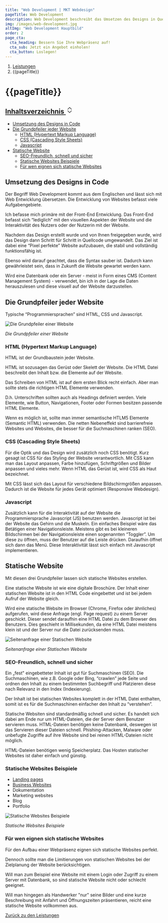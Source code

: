 ```yaml
---
title: "Web Development | MKT Webdesign"
pageTitle: Web Development
description: Web Development beschreibt das Umsetzen des Designs in Quellcode. Das Ziel ist eine funktionsfähigke Website.
img: /images/web-development.jpg
altImg: "Web Development Hauptbild"
order: 2
page_cta:
  cta_heading: Bessern Sie Ihre Webpräsenz auf!
  cta_sub: Jetzt ein Angebot einholen!
  cta_button: Loslegen!
---
```


<nav aria-label="breadcrumb">
  <ol class="breadcrumb">
    <li class="breadcrumb-item"><a href="/leistungen">Leistungen</a></li>
    <li class="breadcrumb-item active" aria-current="page">{{pageTitle}}</li>
  </ol>
</nav>

<h1 class="heading-1 | text-primary">{{pageTitle}}</h1>

<aside class="toc">
  <div class="card">
    <div class="card-body">
             <h2><a class="" data-bs-toggle="collapse" href="#collapseTOC" role="button" aria-expanded="false" aria-controls="collapseTOC">Inhaltsverzeichnis 
        <svg xmlns="http://www.w3.org/2000/svg" aria-hidden="true" width="24" height="24" fill="currentColor" class="bi bi-chevron-expand" viewBox="0 0 16 16"><path fill-rule="evenodd" d="M3.646 9.146a.5.5 0 0 1 .708 0L8 12.793l3.646-3.647a.5.5 0 0 1 .708.708l-4 4a.5.5 0 0 1-.708 0l-4-4a.5.5 0 0 1 0-.708zm0-2.292a.5.5 0 0 0 .708 0L8 3.207l3.646 3.647a.5.5 0 0 0 .708-.708l-4-4a.5.5 0 0 0-.708 0l-4 4a.5.5 0 0 0 0 .708z"/></svg></a></h2>
      <ul class="collapse" id="collapseTOC">
      <li><a href="#umsetzung-des-designs-in-code">Umsetzung des Designs in Code</a></li>
      <li><a href="#die-grundpfeiler-jeder-website">Die Grundpfeiler jeder Website</a>
      <ul>
      <li><a href="#html-hypertext-markup-language">HTML (Hypertext Markup Language)</a></li>
      <li><a href="#css-cascading-style-sheets">CSS (Cascading Style Sheets)</a></li>
      <li><a href="#javascript">Javascript</a></li>
      </ul>
      </li>
      <li><a href="#statische-website">Statische Website</a>
      <ul>
      <li><a href="#seo-freundlich-schnell-und-sicher">SEO-Freundlich, schnell und sicher</a></li>
      <li><a href="#statische-websites-beispiele">Statische Websites Beispiele</a></li>
      <li><a href="#f%C3%BCr-wen-eignen-sich-statische-websites">Für wen eignen sich statische Websites</a></li>
      </ul>
      </li>
      </ul>
    </div>
  </div>
</aside>

<h2 id="umsetzung-des-designs-in-code">Umsetzung des Designs in Code</h2>

Der Begriff Web Development kommt aus dem Englischen und lässt sich mit Web Entwicklung übersetzen. Die Entwicklung von Websites befasst viele Aufgabengebiete.

Ich befasse mich primäre mit der Front-End Entwicklung. Das Front-End befasst sich “lediglich” mit den visuellen Aspekten der Website und die Interaktivität des Nutzers oder der Nutzerin mit der Website.

Nachdem das Design erstellt wurde und von Ihnen freigegeben wurde, wird das Design dann Schritt für Schritt in Quellcode umgewandelt. Das Ziel ist dabei eine “Pixel perfekte” Website aufzubauen, die stabil und vollständig funktionsfähig ist.

Ebenso wird darauf geachtet, dass die Syntax sauber ist. Dadurch kann gewährleistet sein, dass in Zukunft die Website gewartet werden kann.

Wird eine Datenbank oder ein Server - meist in Form eines CMS (Content Management System) - verwendet, bin ich in der Lage die Daten herauszulesen und diese visuell auf der Website darzustellen.

<h2 id="die-grundpfeiler-jeder-website">Die Grundpfeiler jeder Website</h2>

Typische “Programmiersprachen” sind HTML, CSS und Javascript.

![Die Grundpfeiler einer Website](/images/aufbau-einer-statischen-website.jpg)

_Die Grundpfeiler einer Website_

<h3 id="html-hypertext-markup-language">HTML (Hypertext Markup Language)</h3>

HTML ist der Grundbaustein jeder Website.

HTML ist sozusagen das Gerüst oder Skelett der Website. Die HTML Datei beschreibt den Inhalt bzw. die Elemente auf der Website.

Das Schreiben von HTML ist auf dem ersten Blick recht einfach. Aber man sollte stets die richtigen HTML Elemente verwenden.

D.h. Unterschriften sollten auch als Headings definiert werden. Viele Elemente, wie Button, Navigationen, Footer oder Formen besitzen passende HTML Elemente.

Wenn es möglich ist, sollte man immer semantische HTLM5 Elemente (Semantic HTML) verwenden. Die netten Nebeneffekt sind barrierefreie Websites und Websites, die besser für die Suchmaschinen ranken (SEO).

<h3 id="css-cascading-style-sheets">CSS (Cascading Style Sheets)</h3>

Für die Optik und das Design wird zusätzlich noch CSS benötigt. Kurz gesagt ist CSS für das Styling der Website verantwortlich. Mit CSS kann man das Layout anpassen, Farbe hinzufügen, Schriftgrößen und Bilder anpassen und vieles mehr. Wenn HTML das Gerüst ist, wird CSS als Haut bezeichnet.

Mit CSS lässt sich das Layout für verschiedene Bildschirmgrößen anpassen. Dadurch ist die Website für jedes Gerät optimiert (Responsive Webdesign).

<h3 id="javascript">Javascript</h3>

Zusätzlich kann für die Interaktivität auf der Website die Programmiersprache Javascript (JS) benutzen werden. Javascript ist bei der Website das Gehirn und die Muskeln. Ein einfaches Beispiel wäre das Betätigen einer Navigationsleiste. Meistens gibt es bei kleineren Bildschirmen bei der Navigationsleiste einen sogenannten “Toggler”. Um diese zu öffnen, muss der Benutzer auf die Leiste drücken. Daraufhin öffnet sich dann das Menü. Diese Interaktivität lässt sich einfach mit Javascript implementieren.

<h2 id="statische-website">Statische Website</h2>

Mit diesen drei Grundpfeiler lassen sich statische Websites erstellen.

Eine statische Website ist wie eine digitale Broschüre. Der Inhalt einer statischen Website ist in den HTML Code eingebettet und ist bei jedem Aufruf der Website gleich.

Wird eine statische Website im Browser (Chrome, Firefox oder ähnliches) aufgerufen, wird diese Anfrage (engl. Page request) zu einem Server geschickt. Dieser sendet daraufhin eine HTML Datei zu dem Browser des Benutzers. Dies geschieht in Millisekunden, da eine HTML Datei meistens klein ist und der Server nur die Datei zurücksenden muss.

![Seitenanfrage einer Statischen Website](/images/seitenanfrage-statische-website.jpg)

_Seitenanfrage einer Statischen Website_

<h3 id="seo-freundlich-schnell-und-sicher">SEO-Freundlich, schnell und sicher</h3>

Ein „fest" eingebetteter Inhalt ist gut für Suchmaschinen (SEO). Die Suchmaschinen, wie z.B. Google oder Bing, “crawlen” jede Seite und ordnen den Inhalt zu einem bestimmten Suchbegriff und Platzieren diese nach Relevanz in den Index (Indexierung).

Der Inhalt ist bei statischen Websites komplett in der HTML Datei enthalten, somit ist es für die Suchmaschinen einfacher den Inhalt zu “verstehen”.

Statische Websiten sind standardmäßig schnell und sicher. Es handelt sich dabei am Ende nur um HTML-Dateien, die der Server dem Benutzer servieren muss. HTML-Dateien benötigen keine Datenbank, deswegen ist das Servieren dieser Dateien schnell. Phishing-Attacken, Malware oder unbefugte Zugriffe auf ihre Website sind bei reinen HTML-Dateien nicht möglich.

HTML-Dateien benötigen wenig Speicherplatz. Das Hosten statischer Websites ist daher einfach und günstig.

<h3 id="statische-websites-beispiele">Statische Websites Beispiele</h3>

- <a href="/beispiele/landingpage/">Landing pages</a>
- <a href="/beispiele/business-website/">Business Websites</a>
- Dokumentation
- Marketing websites
- Blog
- Portfolio

![Statische Websites Beispiele](/images/beispiele-statische-websites.jpg)

_Statische Websites Beispiele_

<h3 id="für-wen-eignen-sich-statische-websites">Für wen eignen sich statische Websites</h3>

Für den Aufbau einer Webpräsenz eignen sich statische Websites perfekt.

Dennoch sollte man die Limitierungen von statischen Websites bei der Zielplanung der Website berücksichtigen.

Will man zum Beispiel eine Website mit einem Login oder Zugriff zu einem Server mit Datenbank, so sind statische Website nicht oder schlecht geeignet.

Will man hingegen als Handwerker "nur" seine Bilder und eine kurze Beschreibung mit Anfahrt und Öffnungszeiten präsentieren, reicht eine statische Website vollkommen aus.

<p class="mt-5">
<a href="/leistungen" class="text-dark | btn-second">Zurück zu den Leistungen</a>
</p>